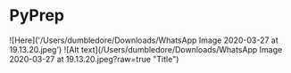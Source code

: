 # PyPrep
![Here]('/Users/dumbledore/Downloads/WhatsApp Image 2020-03-27 at 19.13.20.jpeg')
![Alt text](/Users/dumbledore/Downloads/WhatsApp Image 2020-03-27 at 19.13.20.jpeg?raw=true "Title")
